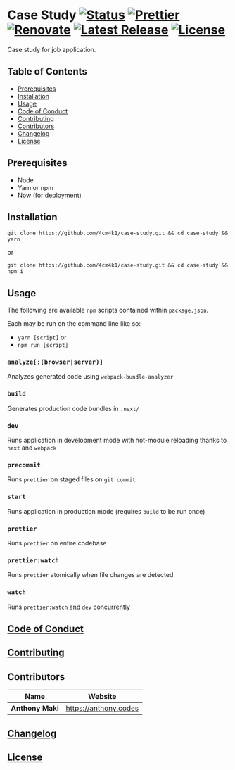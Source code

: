 # Case Study [![Status](https://img.shields.io/website-up-down-green-red/https/case-study.anthony.codes.svg?label=status&style=flat-square)](https://case-study.anthony.codes) [![Prettier](https://img.shields.io/badge/code_style-prettier-ff69b4.svg?style=flat-square)](https://prettier.io/) [![Renovate](https://img.shields.io/badge/renovate-enabled-1f8ceb.svg?style=flat-square)](https://renovatebot.com/) [![Latest Release](https://img.shields.io/github/release/4cm4k1/case-study/all.svg?style=flat-square)](https://github.com/4cm4k1/case-study/releases) [![License](https://img.shields.io/github/license/4cm4k1/case-study.svg?style=flat-square)](license)

Case study for job application.

## Table of Contents

- [Prerequisites](#prerequisites)
- [Installation](#installation)
- [Usage](#usage)
- [Code of Conduct](#code-of-conduct)
- [Contributing](#contributing)
- [Contributors](#contributors)
- [Changelog](#changelog)
- [License](#license)

## Prerequisites

- Node
- Yarn or npm
- Now (for deployment)

## Installation

```shell
git clone https://github.com/4cm4k1/case-study.git && cd case-study && yarn
```

or

```shell
git clone https://github.com/4cm4k1/case-study.git && cd case-study && npm i
```

## Usage

The following are available `npm` scripts contained within `package.json`.

Each may be run on the command line like so:

- `yarn [script]` or
- `npm run [script]`

### `analyze[:(browser|server)]`

Analyzes generated code using `webpack-bundle-analyzer`

### `build`

Generates production code bundles in `.next/`

### `dev`

Runs application in development mode with hot-module reloading thanks to `next` and `webpack`

### `precommit`

Runs `prettier` on staged files on `git commit`

### `start`

Runs application in production mode (requires `build` to be run once)

### `prettier`

Runs `prettier` on entire codebase

### `prettier:watch`

Runs `prettier` atomically when file changes are detected

### `watch`

Runs `prettier:watch` and `dev` concurrently

## [Code of Conduct](.github/code_of_conduct.md)

## [Contributing](.github/contributing.md)

## Contributors

| Name             | Website                 |
| ---------------- | ----------------------- |
| **Anthony Maki** | <https://anthony.codes> |

## [Changelog](changelog.md)

## [License](license)

